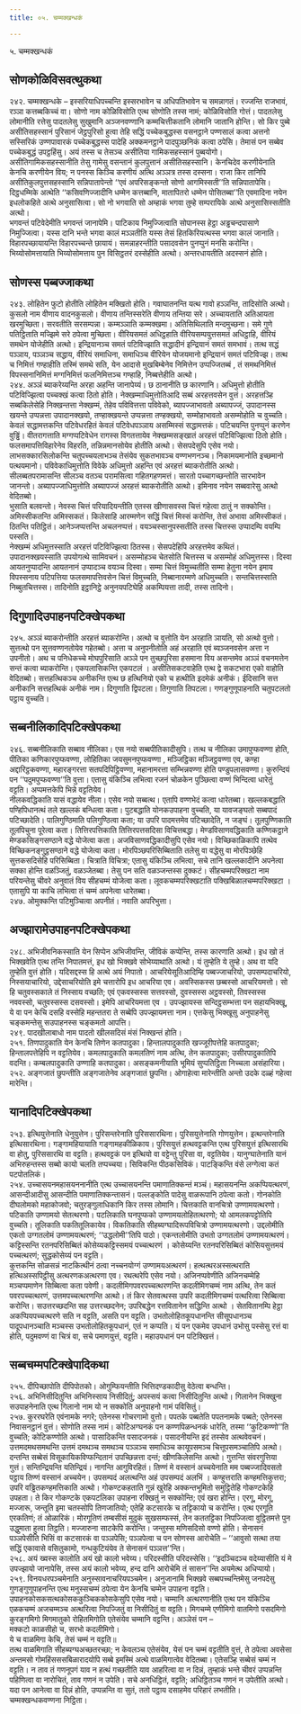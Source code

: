 ```yaml
---
title: ०५. चम्मक्खन्धकं

---
```

५. चम्मक्खन्धकं  


## सोणकोळिविसवत्थुकथा

२४२. चम्मक्खन्धके – इस्सरियाधिपच्चन्ति इस्सरभावेन च अधिपतिभावेन च समन्नागतं। रज्जन्ति राजभावं, रञ्ञा कत्तब्बकिच्चं वा। सोणो नाम कोळिविसोति एत्थ सोणोति तस्स नामं; कोळिविसोति गोत्तं। पादतलेसु लोमानीति रत्तेसु पादतलेसु सुखुमानि अञ्जनवण्णानि कम्मचित्तीकतानि लोमानि जातानि होन्ति। सो किर पुब्बे असीतिसहस्सानं पुरिसानं जेट्ठपुरिसो हुत्वा तेहि सद्धिं पच्चेकबुद्धस्स वसनट्ठाने पण्णसालं कत्वा अत्तनो सस्सिरिकं उण्णपावारकं पच्चेकबुद्धस्स पादेहि अक्कमनट्ठाने पादपुञ्छनिकं कत्वा ठपेसि। तेमासं पन सब्बेव पच्चेकबुद्धं उपट्ठहिंसु। अयं तस्स च तेसञ्च असीतिया गामिकसहस्सानं पुब्बयोगो।  
असीतिगामिकसहस्सानीति तेसु गामेसु वसन्तानं कुलपुत्तानं असीतिसहस्सानि। केनचिदेव करणीयेनाति केनचि करणीयेन विय; न पनस्स किञ्चि करणीयं अत्थि अञ्ञत्र तस्स दस्सना। राजा किर तानिपि असीतिकुलपुत्तसहस्सानि सन्निपातापेन्तो ‘‘एवं अपरिसङ्कन्तो सोणो आगमिस्सती’’ति सन्निपातापेसि। दिट्ठधम्मिके अत्थेति ‘‘कसिवणिज्जादीनि धम्मेन कत्तब्बानि, मातापितरो धम्मेन पोसितब्बा’’ति एवमादिना नयेन इधलोकहिते अत्थे अनुसासित्वा। सो नो भगवाति सो अम्हाकं भगवा तुम्हे सम्परायिके अत्थे अनुसासिस्सतीति अत्थो।  
भगवन्तं पटिवेदेमीति भगवन्तं जानापेमि। पाटिकाय निमुज्जित्वाति सोपानस्स हेट्ठा अड्ढचन्दपासाणे निमुज्जित्वा। यस्स दानि भन्ते भगवा कालं मञ्ञतीति यस्स तेसं हितकिरियत्थस्स भगवा कालं जानाति। विहारपच्छायायन्ति विहारपच्चन्ते छायायं। समन्नाहरन्तीति पसादवसेन पुनप्पुनं मनसि करोन्ति। भिय्योसोमत्तायाति भिय्योसोमत्ताय पुन विसिट्ठतरं दस्सेहीति अत्थो। अन्तरधायतीति अदस्सनं होति।  


## सोणस्स पब्बज्जाकथा

२४३. लोहितेन फुटो होतीति लोहितेन मक्खितो होति। गवाघातनन्ति यत्थ गावो हञ्ञन्ति, तादिसोति अत्थो। कुसलो नाम वीणाय वादनकुसलो। वीणाय तन्तिस्सरेति वीणाय तन्तिया सरे। अच्चायताति अतिआयता खरमुच्छिता। सरवतीति सरसम्पन्ना। कम्मञ्ञाति कम्मक्खमा। अतिसिथिलाति मन्दमुच्छना। समे गुणे पतिट्ठिताति मज्झिमे सरे ठपेत्वा मुच्छिता। वीरियसमतं अधिट्ठहाति वीरियसम्पयुत्तसमतं अधिट्ठाहि, वीरियं समथेन योजेहीति अत्थो। इन्द्रियानञ्च समतं पटिविज्झाति सद्धादीनं इन्द्रियानं समतं समभावं। तत्थ सद्धं पञ्ञाय, पञ्ञञ्च सद्धाय, वीरियं समाधिना, समाधिञ्च वीरियेन योजयमानो इन्द्रियानं समतं पटिविज्झ। तत्थ च निमित्तं गण्हाहीति तस्मिं समथे सति, येन आदासे मुखबिम्बेनेव निमित्तेन उप्पज्जितब्बं , तं समथनिमित्तं विपस्सनानिमित्तं मग्गनिमित्तं फलनिमित्तञ्च गण्हाहि, निब्बत्तेहीति अत्थो।  
२४४. अञ्ञं ब्याकरेय्यन्ति अरहा अहन्ति जानापेय्यं। छ ठानानीति छ कारणानि। अधिमुत्तो होतीति पटिविज्झित्वा पच्चक्खं कत्वा ठितो होति। नेक्खम्माधिमुत्तोतिआदि सब्बं अरहत्तवसेन वुत्तं। अरहत्तञ्हि सब्बकिलेसेहि निक्खन्तत्ता नेक्खम्मं, तेहेव पविवित्तत्ता पविवेको, ब्यापज्जाभावतो अब्यापज्जं, उपादानस्स खयन्ते उप्पन्नत्ता उपादानक्खयो, तण्हाक्खयन्ते उप्पन्नत्ता तण्हक्खयो, सम्मोहाभावतो असम्मोहोति च वुच्चति।  
केवलं सद्धामत्तकन्ति पटिवेधरहितं केवलं पटिवेधपञ्ञाय असम्मिस्सं सद्धामत्तकं। पटिचयन्ति पुनप्पुनं करणेन वुड्ढिं। वीतरागत्ताति मग्गप्पटिवेधेन रागस्स विगतत्तायेव नेक्खम्मसङ्खातं अरहत्तं पटिविज्झित्वा ठितो होति। फलसमापत्तिविहारेनेव विहरति, तन्निन्नमानसोयेव होतीति अत्थो। सेसपदेसुपि एसेव नयो।  
लाभसक्कारसिलोकन्ति चतुपच्चयलाभञ्च तेसंयेव सुकतभावञ्च वण्णभणनञ्च। निकामयमानोति इच्छमानो पत्थयमानो। पविवेकाधिमुत्तोति विवेके अधिमुत्तो अहन्ति एवं अरहत्तं ब्याकरोतीति अत्थो।  
सीलब्बतपरामासन्ति सीलञ्च वतञ्च परामसित्वा गहितगहणमत्तं। सारतो पच्चागच्छन्तोति सारभावेन जानन्तो। अब्यापज्जाधिमुत्तोति अब्यापज्जं अरहत्तं ब्याकरोतीति अत्थो। इमिनाव नयेन सब्बवारेसु अत्थो वेदितब्बो।  
भुसाति बलवन्तो। नेवस्स चित्तं परियादियन्तीति एतस्स खीणासवस्स चित्तं गहेत्वा ठातुं न सक्कोन्ति। अमिस्सीकतन्ति अमिस्सकतं। किलेसाहि आरम्मणेन सद्धिं चित्तं मिस्सं करोन्ति, तेसं अभावा अमिस्सीकतं। ठितन्ति पतिट्ठितं। आनेञ्जप्पत्तन्ति अचलनप्पत्तं। वयञ्चस्सानुपस्सतीति तस्स चित्तस्स उप्पादम्पि वयम्पि पस्सति।  
नेक्खम्मं अधिमुत्तस्साति अरहत्तं पटिविज्झित्वा ठितस्स। सेसपदेहिपि अरहत्तमेव कथितं। उपादानक्खयस्साति उपयोगत्थे सामिवचनं। असम्मोहञ्च चेतसोति चित्तस्स च असम्मोहं अधिमुत्तस्स। दिस्वा आयतनुप्पादन्ति आयतनानं उप्पादञ्च वयञ्च दिस्वा। सम्मा चित्तं विमुच्चतीति सम्मा हेतुना नयेन इमाय विपस्सनाय पटिपत्तिया फलसमापत्तिवसेन चित्तं विमुच्चति, निब्बानारम्मणे अधिमुच्चति। सन्तचित्तस्साति निब्बुतचित्तस्स। तादिनोति इट्ठानिट्ठे अनुनयपटिघेहि अकम्पियत्ता तादी, तस्स तादिनो।  


## दिगुणादिउपाहनपटिक्खेपकथा

२४५. अञ्ञं ब्याकरोन्तीति अरहत्तं ब्याकरोन्ति। अत्थो च वुत्तोति येन अरहाति ञायति, सो अत्थो वुत्तो। सुत्तत्थो पन सुत्तवण्णनतोयेव गहेतब्बो। अत्ता च अनुपनीतोति अहं अरहाति एवं ब्यञ्जनवसेन अत्ता न उपनीतो। अथ च पनिधेकच्चे मोघपुरिसाति अञ्ञे पन तुच्छपुरिसा हसमाना विय असन्तमेव अञ्ञं वचनमत्तेन सन्तं कत्वा ब्याकरोन्ति। एकपलासिकन्ति एकपटलं । असीतिसकटवाहेति एत्थ द्वे सकटभारा एको वाहोति वेदितब्बो। सत्तहत्थिकञ्च अनीकन्ति एत्थ छ हत्थिनियो एको च हत्थीति इदमेकं अनीकं। ईदिसानि सत्त अनीकानि सत्तहत्थिकं अनीकं नाम। दिगुणाति द्विपटला। तिगुणाति तिपटला। गणङ्गुणूपाहनाति चतुपटलतो पट्ठाय वुच्चति।  


## सब्बनीलिकादिपटिक्खेपकथा

२४६. सब्बनीलिकाति सब्बाव नीलिका। एस नयो सब्बपीतिकादीसुपि। तत्थ च नीलिका उमापुप्फवण्णा होति, पीतिका कणिकारपुप्फवण्णा, लोहितिका जयसुमनपुप्फवण्णा , मञ्जिट्ठिका मञ्जिट्ठवण्णा एव, कण्हा अद्दारिट्ठकवण्णा, महारङ्गरत्ता सतपदिपिट्ठिवण्णा, महानामरत्ता सम्भिन्नवण्णा होति पण्डुपलासवण्णा। कुरुन्दियं पन ‘‘पदुमपुप्फवण्णा’’ति वुत्ता। एतासु यंकिञ्चि लभित्वा रजनं चोळकेन पुञ्छित्वा वण्णं भिन्दित्वा धारेतुं वट्टति। अप्पमत्तकेपि भिन्ने वट्टतियेव।  
नीलकवद्धिकाति यासं वद्धायेव नीला। एसेव नयो सब्बत्थ। एतापि वण्णभेदं कत्वा धारेतब्बा। खल्लकबद्धाति पण्हिपिधानत्थं तले खल्लकं बन्धित्वा कता। पुटबद्धाति योनकउपाहना वुच्चति, या यावजङ्घतो सब्बपादं पटिच्छादेति। पालिगुण्ठिमाति पलिगुण्ठित्वा कता; या उपरि पादमत्तमेव पटिच्छादेति, न जङ्घं। तूलपुण्णिकाति तूलपिचुना पूरेत्वा कता। तित्तिरपत्तिकाति तित्तिरपत्तसदिसा विचित्तबद्धा। मेण्डविसाणवद्धिकाति कण्णिकट्ठाने मेण्डकसिङ्गसण्ठाने वद्धे योजेत्वा कता। अजविसाणवद्धिकादीसुपि एसेव नयो। विच्छिकाळिकापि तत्थेव विच्छिकनङ्गुट्ठसण्ठाने वद्धे योजेत्वा कता। मोरपिञ्छपरिसिब्बिताति तलेसु वा वद्धेसु वा मोरपिञ्छेहि सुत्तकसदिसेहि परिसिब्बिता। चित्राति विचित्रा; एतासु यंकिञ्चि लभित्वा, सचे तानि खल्लकादीनि अपनेत्वा सक्का होन्ति वळञ्जितुं, वळञ्जेतब्बा। तेसु पन सति वळञ्जन्तस्स दुक्कटं। सीहचम्मपरिक्खटा नाम परियन्तेसु चीवरे अनुवातं विय सीहचम्मं योजेत्वा कता। लूवकचम्मपरिक्खटाति पक्खिबिळालचम्मपरिक्खटा । एतासुपि या काचि लभित्वा तं चम्मं अपनेत्वा धारेतब्बा।  
२४७. ओमुक्कन्ति पटिमुञ्चित्वा अपनीतं। नवाति अपरिभुत्ता।  


## अज्झारामेउपाहनपटिक्खेपकथा

२४८. अभिजीवनिकस्साति येन सिप्पेन अभिजीवन्ति, जीविकं कप्पेन्ति, तस्स कारणाति अत्थो। इध खो तं भिक्खवेति एत्थ तन्ति निपातमत्तं, इध खो भिक्खवे सोभेय्याथाति अत्थो। यं तुम्हेति ये तुम्हे। अथ वा यदि तुम्हेति वुत्तं होति। यदिसद्दस्स हि अत्थे अयं निपातो। आचरियेसूतिआदिम्हि पब्बज्जाचरियो, उपसम्पदाचरियो, निस्सयाचारियो, उद्देसाचरियोति इमे चत्तारोपि इध आचरिया एव। अवस्सिकस्स छब्बस्सो आचरियमत्तो। सो हि चतुवस्सकाले तं निस्साय वच्छति; एवं एकवस्सस्स सत्तवस्सो, दुवस्सस्स अट्ठवस्सो, तिवस्सस्स नववस्सो, चतुवस्सस्स दसवस्सो। इमेपि आचरियमत्ता एव । उपज्झायस्स सन्दिट्ठसम्भत्ता पन सहायभिक्खू, ये वा पन केचि दसहि वस्सेहि महन्ततरा ते सब्बेपि उपज्झायमत्ता नाम। एत्तकेसु भिक्खूसु अनुपाहनेसु चङ्कमन्तेसु सउपाहनस्स चङ्कमतो आपत्ति।  
२४९. पादखीलाबाधो नाम पादतो खीलसदिसं मंसं निक्खन्तं होति।  
२५१. तिणपादुकाति येन केनचि तिणेन कतपादुका। हिन्तालपादुकाति खज्जूरीपत्तेहि कतपादुका; हिन्तालपत्तेहिपि न वट्टतियेव। कमलपादुकाति कमलतिणं नाम अत्थि, तेन कतपादुका; उसीरपादुकातिपि वदन्ति। कम्बलपादुकाति उण्णाहि कतपादुका। असङ्कमनीयाति भूमियं सुप्पतिट्ठिता निच्चला असंहारिया।  
२५२. अङ्गजातं छुपन्तीति अङ्गजातेनेव अङ्गजातं छुपन्ति। ओगाहेत्वा मारेन्तीति अन्तो उदके दळ्हं गहेत्वा मारेन्ति।  


## यानादिपटिक्खेपकथा

२५३. इत्थियुत्तेनाति धेनुयुत्तेन। पुरिसन्तरेनाति पुरिससारथिना। पुरिसयुत्तेनाति गोणयुत्तेन। इत्थन्तरेनाति इत्थिसारथिना। गङ्गामहियायाति गङ्गामहकीळिकाय। पुरिसयुत्तं हत्थवट्टकन्ति एत्थ पुरिसयुत्तं इत्थिसारथि वा होतु, पुरिससारथि वा वट्टति। हत्थवट्टकं पन इत्थियो वा वट्टेन्तु पुरिसा वा, वट्टतियेव। यानुग्घातेनाति यानं अभिरुहन्तस्स सब्बो कायो चलति तप्पच्चया। सिविकन्ति पीठकसिविकं। पाटङ्किन्ति वंसे लग्गेत्वा कतं पटपोतलिकं।  
२५४. उच्चासयनमहासयननानीति एत्थ उच्चासयनन्ति पमाणातिक्कन्तं मञ्चं। महासयनन्ति अकप्पियत्थरणं, आसन्दीआदीसु आसन्दीति पमाणातिक्कन्तासनं। पल्लङ्कोति पादेसु वाळरूपानि ठपेत्वा कतो। गोनकोति दीघलोमको महाकोजवो; चतुरङ्गुलाधिकानि किर तस्स लोमानि। चित्तकाति वानचित्रो उण्णामयत्थरणो। पटिकाति उण्णामयो सेतत्थरणो। पटलिकाति घनपुप्फको उण्णामयलोहितत्थरणो; यो आमलकपट्टोतिपि वुच्चति। तूलिकाति पकतितूलिकायेव। विकतिकाति सीहब्यग्घादिरूपविचित्रो उण्णामयत्थरणो। उद्दलोमीति एकतो उग्गतलोमं उण्णामयत्थरणं; ‘‘उद्धलोमी’’तिपि पाठो। एकन्तलोमीति उभतो उग्गतलोमं उण्णामयत्थरणं। कट्टिस्सन्ति रतनपरिसिब्बितं कोसेय्यकट्टिस्समयं पच्चत्थरणं । कोसेय्यन्ति रतनपरिसिब्बितं कोसियसुत्तमयं पच्चत्थरणं; सुद्धकोसेय्यं पन वट्टति।  
कुत्तकन्ति सोळसन्नं नाटकित्थीनं ठत्वा नच्चनयोग्गं उण्णामयअत्थरणं। हत्थत्थरअस्सत्थराति हत्थिअस्सपिट्ठीसु अत्थरणकअत्थरणा एव। रथत्थरेपि एसेव नयो। अजिनप्पवेणीति अजिनचम्मेहि मञ्चप्पमाणेन सिब्बित्वा कता पवेणी। कदलीमिगपवरपच्चत्थरणन्ति कदलीमिगचम्मं नाम अत्थि, तेन कतं पवरपच्चत्थरणं, उत्तमपच्चत्थरणन्ति अत्थो। तं किर सेतवत्थस्स उपरि कदलीमिगचम्मं पत्थरित्वा सिब्बित्वा करोन्ति। सउत्तरच्छदन्ति सह उत्तरच्छदनेन; उपरिबद्धेन रत्तवितानेन सद्धिन्ति अत्थो । सेतवितानम्पि हेट्ठा अकप्पियपच्चत्थरणे सति न वट्टति, असति पन वट्टति। उभतोलोहितकूपधानन्ति सीसूपधानञ्च पादूपधानञ्चाति मञ्चस्स उभतोलोहितकूपधानं, एतं न कप्पति। यं पन एकमेव उपधानं उभोसु पस्सेसु रत्तं वा होति, पदुमवण्णं वा चित्रं वा, सचे पमाणयुत्तं, वट्टति। महाउपधानं पन पटिक्खित्तं।  


## सब्बचम्मपटिक्खेपादिकथा

२५५. दीपिच्छापोति दीपिपोतको। ओगुम्फियन्तीति भित्तिदण्डकादीसु वेठेत्वा बन्धन्ति।  
२५६. अभिनिसीदितुन्ति अभिनिस्साय निसीदितुं; अपस्सयं कत्वा निसीदितुन्ति अत्थो। गिलानेन भिक्खुना सउपाहनेनाति एत्थ गिलानो नाम यो न सक्कोति अनुपाहनो गामं पविसितुं।  
२५७. कुररघरेति एवंनामके नगरे; एतेनस्स गोचरगामो वुत्तो। पपतके पब्बतेति पपतनामके पब्बते; एतेनस्स निवासनट्ठानं वुत्तं। सोणोति तस्स नामं। कोटिअग्घनकं पन कण्णपिळन्धनकं धारेति, तस्मा ‘‘कुटिकण्णो’’ति वुच्चति; कोटिकण्णोति अत्थो। पासादिकन्ति पसादजनकं। पसादनीयन्ति इदं तस्सेव अत्थवेवचनं। उत्तमदमथसमथन्ति उत्तमं दमथञ्च समथञ्च पञ्ञञ्च समाधिञ्च कायूपसमञ्च चित्तूपसमञ्चातिपि अत्थो। दन्तन्ति सब्बेसं विसूकायिकविप्फन्दितानं उपच्छिन्नत्ता दन्तं; खीणकिलेसन्ति अत्थो। गुत्तन्ति संवरगुत्तिया गुत्तं। सन्तिन्द्रियन्ति यतिन्द्रियं। नागन्ति आगुविरहितं। तिण्णं मे वस्सानं अच्चयेनाति मम पब्बज्जादिवसतो पट्ठाय तिण्णं वस्सानं अच्चयेन। उपसम्पदं अलत्थन्ति अहं उपसम्पदं अलभिं । कण्हुत्तराति कण्हमत्तिकुत्तरा; उपरि वड्ढितकण्हमत्तिकाति अत्थो। गोकण्टकहताति गुन्नं खुरेहि अक्कन्तभूमितो समुट्ठितेहि गोकण्टकेहि उपहता। ते किर गोकण्टके एकपटलिका उपाहना रक्खितुं न सक्कोन्ति; एवं खरा होन्ति। एरगू, मोरगू, मज्जारू, जन्तूति इमा चतस्सोपि तिणजातियो; एतेहि कटसारके च तट्टिकायो च करोन्ति। एत्थ एरगूति एरकतिणं; तं ओळारिकं। मोरगूतिणं तम्बसीसं मुदुकं सुखसम्फस्सं, तेन कततट्टिका निपज्जित्वा वुट्ठितमत्ते पुन उद्धुमाता हुत्वा तिट्ठति। मज्जारुना साटकेपि करोन्ति। जन्तुस्स मणिसदिसो वण्णो होति। सेनासनं पञ्ञपेसीति भिसिं वा कटसारकं वा पञ्ञपेसि; पञ्ञपेत्वा च पन सोणस्स आरोचेति – ‘‘आवुसो सत्था तया सद्धिं एकावासे वसितुकामो, गन्धकुटियंयेव ते सेनासनं पञ्ञत्त’’न्ति।  
२५८. अयं ख्वस्स कालोति अयं खो कालो भवेय्य। परिदस्सीति परिदस्सेसि। ‘‘इदञ्चिदञ्च वदेय्यासीति यं मे उपज्झायो जानापेसि, तस्स अयं कालो भवेय्य, हन्द दानि आरोचेमि तं सासन’’न्ति अयमेत्थ अधिप्पायो।  
२५९. विनयधरपञ्चमेनाति अनुस्सावनाचरियपञ्चमेन। अनुजानामि भिक्खवे सब्बपच्चन्तिमेसु जनपदेसु गुणङ्गुणूपाहनन्ति एत्थ मनुस्सचम्मं ठपेत्वा येन केनचि चम्मेन उपाहना वट्टति। उपाहनकोसकसत्थकोसककुञ्चिककोसकेसुपि एसेव नयो। चम्मानि अत्थरणानीति एत्थ पन यंकिञ्चि एळकचम्मं अजचम्मञ्च अत्थरित्वा निपज्जितुं वा निसीदितुं वा वट्टति। मिगचम्मे एणीमिगो वातमिगो पसदमिगो कुरङ्गमिगो मिगमातुको रोहितमिगोति एतेसंयेव चम्मानि वट्टन्ति। अञ्ञेसं पन –  
मक्कटो काळसीहो च, सरभो कदलीमिगो।  
ये च वाळमिगा केचि, तेसं चम्मं न वट्टति॥  
तत्थ वाळमिगाति सीहब्यग्घअच्छतरच्छा; न केवलञ्च एतेसंयेव, येसं पन चम्मं वट्टतीति वुत्तं, ते ठपेत्वा अवसेसा अन्तमसो गोमहिंसससबिळारादयोपि सब्बे इमस्मिं अत्थे वाळमिगात्वेव वेदितब्बा। एतेसञ्हि सब्बेसं चम्मं न वट्टति। न ताव तं गणनूपगं याव न हत्थं गच्छतीति याव आहरित्वा वा न दिन्नं, तुम्हाकं भन्ते चीवरं उप्पन्नन्ति पहिणित्वा वा नारोचितं, ताव गणनं न उपेति। सचे अनधिट्ठितं, वट्टति; अधिट्ठितञ्च गणनं न उपेतीति अत्थो। यदा पन आनेत्वा वा दिन्नं होति, उप्पन्नन्ति वा सुतं, ततो पट्ठाय दसाहमेव परिहारं लभतीति।  
चम्मक्खन्धकवण्णना निट्ठिता।  